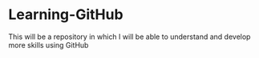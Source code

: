 # Learning-GitHub
This will be a repository in which I will be able to understand and develop more skills using GitHub
